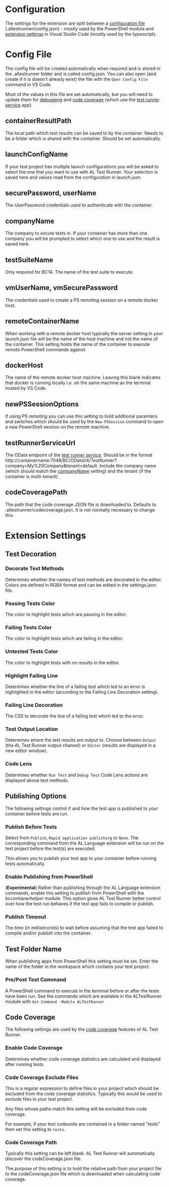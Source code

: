 # Configuration
The settings for the extension are split between a [configuration file](#config-file) (.altestrunner/config.json) - mostly used by the PowerShell module and [extension settings](#extension-settings) in Visual Studio Code (mostly used by the typescript).

# Config File
The config file will be created automatically when required and is stored in the .altestrunner folder and is called config.json. You can also open (and create if it is doesn't already exist) the file with the ```Open Config File``` command in VS Code.

Most of the values in this file are set automatically, but you will need to update them for [debugging](debugging-tests.md) and [code coverage](code-coverage.md) (which use the [test runner service](test-runner-service.md) app).

## containerResultPath
The local path which test results can be saved to by the container. Needs to be a folder which is shared with the container. Should be set automatically.

## launchConfigName
If your test project has multiple launch configurations you will be asked to select the one that you want to use with AL Test Runner. Your selection is saved here and values read from the configuration in launch.json.

## securePassword, userName
The UserPassword credentials used to authenticate with the container.

## companyName
The company to excute tests in. If your container has more than one company you will be prompted to select which one to use and the result is saved here.

## testSuiteName
Only required for BC14. The name of the test suite to execute.

## vmUserName, vmSecurePassword
The credentials used to create a PS remoting session on a remote docker host.

## remoteContainerName
When working with a remote docker host typically the server setting in your launch.json file will be the name of the host machine and not the name of the container. This setting holds the name of the container to execute remote PowerShell commands against.

## dockerHost
The name of the remote docker host machine. Leaving this blank indicates that docker is running locally i.e. on the same machine as the terminal hosted by VS Code.

## newPSSessionOptions
If using PS remoting you can use this setting to hold additional paramters and switches which should be used by the ```New-PSSession``` command to open a new PowerShell session on the remote machine.

## testRunnerServiceUrl
The OData endpoint of the [test runner service](test-runner-service.md). Should be in the format http://containername:7048/BC/ODataV4/TestRunner?company=My%20Company&tenant=default. Include the company name (which should match the [companyName](#companyname) setting) and the tenant (if the container is multi-tenant).

## codeCoveragePath
The path that the code coverage JSON file is downloaded to. Defaults to .altestrunner/codecoverage.json. It is not normally necessary to change this.

# Extension Settings

## Test Decoration
### Decorate Test Methods
Determines whether the names of test methods are decorated in the editor. Colors are defined in RGBA format and can be edited in the settings.json file.
### Passing Tests Color
The color to highlight tests which are passing in the editor.
### Failing Tests Color
The color to highlight tests which are failing in the editor.
### Untested Tests Color
The color to highlight tests with no results in the editor.
### Highlight Failing Line
Determines whether the line of a failing test which led to an error is highlighted in the editor (according to the Failing Line Decoration setting).
### Failing Line Decoration
The CSS to decorate the line of a failing test which led to the error.
### Test Output Location
Determines where the test results are output to. Choose between ```Output``` (the AL Test Runner output channel) or ```Editor``` (results are displayed in a new editor window).
### Code Lens
Determines whether ```Run Test``` and ```Debug Test``` Code Lens actions are displayed above test methods.
## Publishing Options
The following settings control if and how the test app is published to your container before tests are run.
### Publish Before Tests
Select from ```Publish```, ```Rapid application publishing``` or ```None```. The corresponding command from the AL Language extension will be run on the test project before the test(s) are executed.

This allows you to publish your test app to your container before running tests automatically.
### Enable Publishing from PowerShell
(**Experimental**) Rather than publishing through the AL Language extension commands, enable this setting to publish from PowerShell with the bccontianerhelper module. This option gives AL Test Runner better control over how the test run behaves if the test app fails to compile or publish.
### Publish Timeout
The time (in milliseconds) to wait before assuming that the test app failed to compile and/or publish into the container.
## Test Folder Name
When publishing apps from PowerShell this setting must be set. Enter the name of the folder in the workspace which contains your test project.
### Pre/Post Test Command
A PowerShell command to execute in the terminal before or after the tests have been run. See the commands which are available in the ALTestRunner module with ```Get-Command -Module ALTestRunner```
## Code Coverage
The following settings are used by the [code coverage](code-coverage.md) features of AL Test Runner.
### Enable Code Coverage
Determines whether code coverage statistics are calculated and displayed after running tests.

### Code Coverage Exclude Files
This is a regular expression to define files in your project which should be excluded from the code coverage statistics. Typically this would be used to exclude files in your test project.

Any files whose paths match this setting will be excluded from code coverage.

For example, if your test codeunits are contained in a folder named "tests" then set this setting to ```tests```.

### Code Coverage Path
Typically this setting can be left blank. AL Test Runner will automatically discover the codeCoverage.json file.

The purpose of this setting is to hold the relative path from your project file to the codeCoverage.json file which is downloaded when calculating code coverage.

